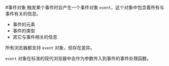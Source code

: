 #事件对象
触发某个事件时会产生一个事件对象 `event`，这个对象中包含着所有与事件有关的信息。

* 事件的元素
* 事件的类型
* 其它与事件相关的信息

所有浏览器都支持 `event` 对象，但存在差异。

`event` 对象在标准的现代浏览器中会作为参数传入到事件的事件处理函数。
